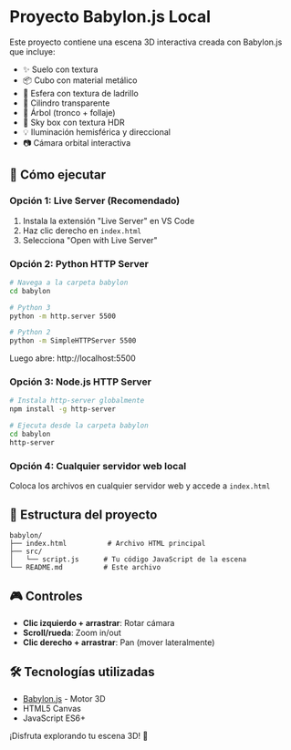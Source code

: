 # Proyecto Babylon.js Local

Este proyecto contiene una escena 3D interactiva creada con Babylon.js que incluye:

- ✨ Suelo con textura
- 📦 Cubo con material metálico
- 🔮 Esfera con textura de ladrillo
- 🥤 Cilindro transparente
- 🌳 Árbol (tronco + follaje)
- 🌌 Sky box con textura HDR
- 💡 Iluminación hemisférica y direccional
- 📷 Cámara orbital interactiva

## 🚀 Cómo ejecutar

### Opción 1: Live Server (Recomendado)
1. Instala la extensión "Live Server" en VS Code
2. Haz clic derecho en `index.html`
3. Selecciona "Open with Live Server"

### Opción 2: Python HTTP Server
```bash
# Navega a la carpeta babylon
cd babylon

# Python 3
python -m http.server 5500

# Python 2
python -m SimpleHTTPServer 5500
```
Luego abre: http://localhost:5500

### Opción 3: Node.js HTTP Server
```bash
# Instala http-server globalmente
npm install -g http-server

# Ejecuta desde la carpeta babylon
cd babylon
http-server
```

### Opción 4: Cualquier servidor web local
Coloca los archivos en cualquier servidor web y accede a `index.html`

## 📁 Estructura del proyecto

```
babylon/
├── index.html          # Archivo HTML principal
├── src/
│   └── script.js      # Tu código JavaScript de la escena
└── README.md          # Este archivo
```

## 🎮 Controles

- **Clic izquierdo + arrastrar**: Rotar cámara
- **Scroll/rueda**: Zoom in/out
- **Clic derecho + arrastrar**: Pan (mover lateralmente)

## 🛠 Tecnologías utilizadas

- [Babylon.js](https://www.babylonjs.com/) - Motor 3D
- HTML5 Canvas
- JavaScript ES6+

¡Disfruta explorando tu escena 3D! 🎉